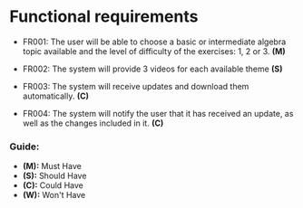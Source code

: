 # Functional requirements

* FR001: The user will be able to choose a basic or intermediate algebra topic available and the level of difficulty of the exercises: 1, 2 or 3. **(M)**

* FR002: The system will provide 3 videos for each available theme **(S)**

* FR003: The system will receive updates and download them automatically. **(C)**

* FR004: The system will notify the user that it has received an update, as well as the changes included in it. **(C)**

### Guide:
+ **(M):** Must Have
+ **(S):** Should Have
+ **(C):** Could Have
+ **(W):** Won't Have
